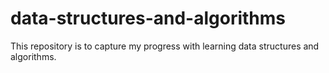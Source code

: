 # data-structures-and-algorithms

This repository is to capture my progress with learning data structures and algorithms.
